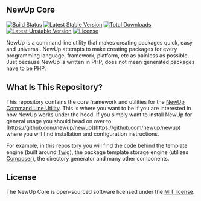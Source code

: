## NewUp Core

[![Build Status](https://travis-ci.org/newup/core.svg)](https://travis-ci.org/newup/core)
[![Latest Stable Version](https://poser.pugx.org/newup/core/v/stable.svg)](https://packagist.org/packages/newup/core)
[![Total Downloads](https://poser.pugx.org/newup/core/downloads.svg)](https://packagist.org/packages/newup/core)
[![Latest Unstable Version](https://poser.pugx.org/newup/core/v/unstable.svg)](https://packagist.org/packages/newup/core)
[![License](https://poser.pugx.org/newup/core/license.svg)](https://packagist.org/packages/newup/core)

NewUp is a command line utility that makes creating packages quick, easy and universal. NewUp attempts to make creating packages for every programming language, framework, platform, etc as painless as possible. Just because NewUp is written in PHP, does not mean generated packages have to be PHP.

## What Is This Repository?

This repository contains the core framework and utilities for the [NewUp Command Line Utility](https://github.com/newup/newup). This is where you want to be if you are interested in how NewUp works under the hood. If you simply want to install NewUp for general usage you should head on over to [https://github.com/newup/newup](https://github.com/newup/newup) where you will find installation and configuration instructions.

For example, in this repository you will find the code behind the template engine (built around [Twig](http://twig.sensiolabs.org/)), the package template storage engine (utilizes [Composer](https://getcomposer.org/)), the directory generator and many other components.

## License

The NewUp Core is open-sourced software licensed under the [MIT license](http://opensource.org/licenses/MIT).